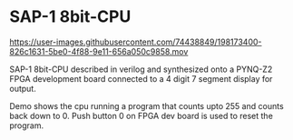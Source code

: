 # SAP-1 8bit-CPU

https://user-images.githubusercontent.com/74438849/198173400-826c1631-5be0-4f88-9e11-656a050c9858.mov

SAP-1 8bit-CPU described in verilog and synthesized onto a PYNQ-Z2 FPGA development board connected to a 4 digit 7 segment display for output.

Demo shows the cpu running a program that counts upto 255 and counts back down to 0. Push button 0 on FPGA dev board is used to reset the program.
